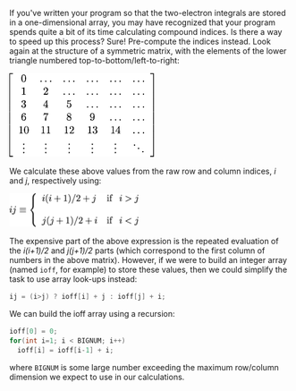 If you've written your program so that the two-electron integrals are stored in a one-dimensional array, you may have recognized that your program spends quite a bit of its time calculating compound indices.  Is there a way to speed up this process?  Sure!  Pre-compute the indices instead.  Look again at the structure of a symmetric matrix, with the elements of the lower triangle numbered top-to-bottom/left-to-right:

<img src="../figures/lower-triang-numbered-matrix2.png" height="150">

We calculate these above values from the raw row and column indices, *i* and *j*, respectively using:

<img src="../figures/ioff-compound-index2.png" height="60">

The expensive part of the above expression is the repeated evaluation of the *i(i+1)/2* and *j(j+1)/2* parts (which correspond to the first column of numbers in the above matrix).  However, if we were to build an integer array (named `ioff`, for example) to store these values, then we could simplify the task to use array look-ups instead:
```c++
ij = (i>j) ? ioff[i] + j : ioff[j] + i;
```

We can build the ioff array using a recursion:
```c++
ioff[0] = 0;
for(int i=1; i < BIGNUM; i++)
  ioff[i] = ioff[i-1] + i;
```
where `BIGNUM` is some large number exceeding the maximum row/column dimension we expect to use in our calculations.
